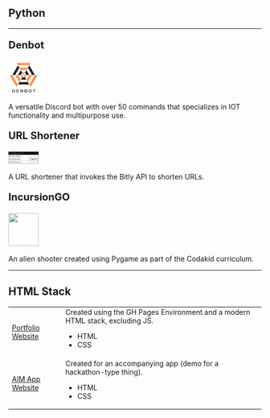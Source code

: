 <h2> Python </h2>

<hr>

<div content class="projects">
  <div content>
    <p style="font-size:20px"> <b> Denbot </b> </p>
    <img src="/assets/denbotlogo.png" style="width:60px;height:65px;">
  </div>
  <div content>
    <p> 
      A versatile Discord bot with over 50 commands that specializes in IOT functionality and multipurpose use. 
    </p>
  </div>
</div>

<div content class="projects">
  <div content>
    <p style="font-size:20px"> <b> URL Shortener </b> </p>
    <img src="/assets/urllogo.jpg" style="width:60px;height:24px;">
  </div>
  <div content>
    <p> 
      A URL shortener that invokes the Bitly API to shorten URLs.
    </p>
  </div>
</div>

<div content class="projects">
  <div content>
    <p style="font-size:20px"> <b> IncursionGO </b> </p>
    <img src="" style="width:60px;height:65px;">
  </div>
  <div content>
    <p> 
      An alien shooter created using Pygame as part of the Codakid curriculum.
    </p>
  </div>
</div>

<hr>

<h2> HTML Stack </h2>
<table style="width:100%">
  <tr>
    <td> <a href="https://github.com/drv-rajesh/drv-rajesh.github.io" target=_blank> Portfolio Website </a> </td>
    <td>
      Created using the GH Pages Environment and a modern HTML stack, excluding JS.
      <ul>
        <li> HTML </li>
        <li> CSS </li>
      </ul>
    </td>
  </tr>
  <tr>
    <td> <a href="http://aim-app.glitch.me" target=_blank> AIM App Website </a> </td>
    <td>
      Created for an accompanying app (demo for a hackathon-type thing).
      <ul>
        <li> HTML </li>
        <li> CSS </li>
      </ul>
    </td>
  </tr>
</table>
